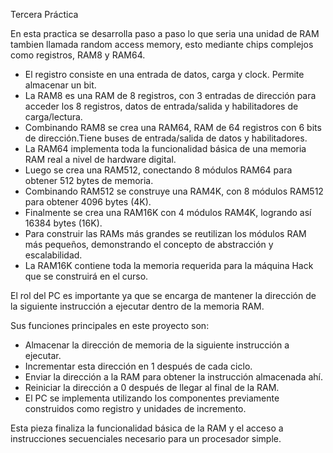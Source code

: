 Tercera Práctica

En esta practica se desarrolla paso a paso lo que seria una unidad de RAM tambien llamada random access memory, esto mediante chips complejos como registros, RAM8 y RAM64.

- El registro consiste en una entrada de datos, carga y clock. Permite almacenar un bit.
- La RAM8 es una RAM de 8 registros, con 3 entradas de dirección para acceder los 8 registros, datos de entrada/salida y habilitadores de carga/lectura.
- Combinando RAM8 se crea una RAM64, RAM de 64 registros con 6 bits de dirección.Tiene buses de entrada/salida de datos y habilitadores.
- La RAM64 implementa toda la funcionalidad básica de una memoria RAM real a nivel de hardware digital.
- Luego se crea una RAM512, conectando 8 módulos RAM64 para obtener 512 bytes de memoria.
- Combinando RAM512 se construye una RAM4K, con 8 módulos RAM512 para obtener 4096 bytes (4K).
- Finalmente se crea una RAM16K con 4 módulos RAM4K, logrando así 16384 bytes (16K).
- Para construir las RAMs más grandes se reutilizan los módulos RAM más pequeños, demonstrando el concepto de abstracción y escalabilidad.
- La RAM16K contiene toda la memoria requerida para la máquina Hack que se construirá en el curso.

El rol del PC es importante ya que se encarga de mantener la dirección de la siguiente instrucción a ejecutar dentro de la memoria RAM.

Sus funciones principales en este proyecto son:

- Almacenar la dirección de memoria de la siguiente instrucción a ejecutar.
- Incrementar esta dirección en 1 después de cada ciclo.
- Enviar la dirección a la RAM para obtener la instrucción almacenada ahí.
- Reiniciar la dirección a 0 después de llegar al final de la RAM.
- El PC se implementa utilizando los componentes previamente construidos como registro y unidades de incremento.

Esta pieza finaliza la funcionalidad básica de la RAM y el acceso a instrucciones secuenciales necesario para un procesador simple.
